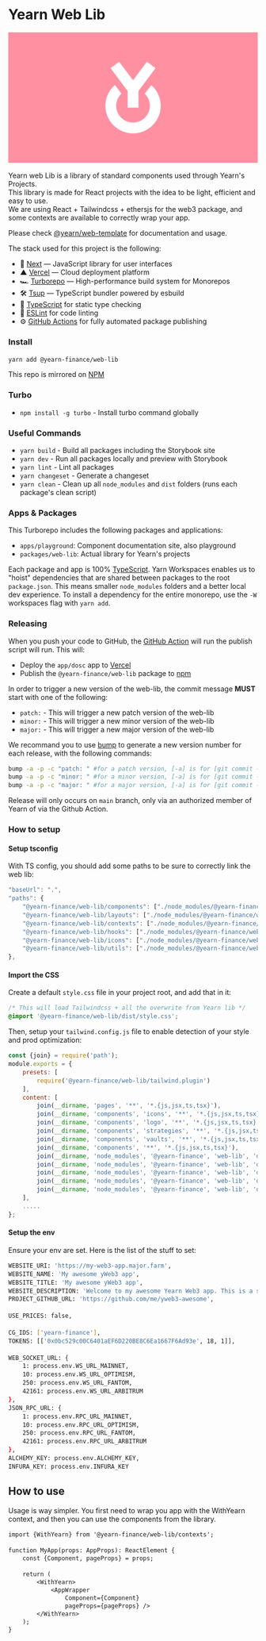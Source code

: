 # Yearn Web Lib
![](./.github/og.jpeg)

Yearn web Lib is a library of standard components used through Yearn's Projects.    
This library is made for React projects with the idea to be light, efficient and easy to use.  
We are using React + Tailwindcss + ethersjs for the web3 package, and some contexts are available to correctly wrap your app.

Please check [@yearn/web-template](https://github.com/yearn/web-template) for documentation and usage.

The stack used for this project is the following:
- 🚀 [Next](https://nextjs.org) — JavaScript library for user interfaces
- ▲ [Vercel](https://vercel.com) — Cloud deployment platform
- 🏎 [Turborepo](https://turborepo.org) — High-performance build system for Monorepos
- 🛠 [Tsup](https://github.com/egoist/tsup) — TypeScript bundler powered by esbuild
- 📄 [TypeScript](https://www.typescriptlang.org/) for static type checking
- 💄 [ESLint](https://eslint.org/) for code linting
- ⚙️ [GitHub Actions](https://github.com/changesets/action) for fully automated package publishing

### Install
```sh
yarn add @yearn-finance/web-lib
```
This repo is mirrored on [NPM](https://www.npmjs.com/package/@yearn-finance/web-lib)

### Turbo

- `npm install -g turbo` - Install turbo command globally

### Useful Commands
- `yarn build` - Build all packages including the Storybook site
- `yarn dev` - Run all packages locally and preview with Storybook
- `yarn lint` - Lint all packages
- `yarn changeset` - Generate a changeset
- `yarn clean` - Clean up all `node_modules` and `dist` folders (runs each package's clean script)


### Apps & Packages
This Turborepo includes the following packages and applications:

- `apps/playground`: Component documentation site, also playground
- `packages/web-lib`: Actual library for Yearn's projects

Each package and app is 100% [TypeScript](https://www.typescriptlang.org/). Yarn Workspaces enables us to "hoist" dependencies that are shared between packages to the root `package.json`. This means smaller `node_modules` folders and a better local dev experience. To install a dependency for the entire monorepo, use the `-W` workspaces flag with `yarn add`.


### Releasing
When you push your code to GitHub, the [GitHub Action](https://github.com/changesets/action) will run the publish script will run. This will:
- Deploy the `app/dosc` app to [Vercel](https://vercel.com)
- Publish the `@yearn-finance/web-lib` package to [npm](https://www.npmjs.com/)

In order to trigger a new version of the web-lib, the commit message **MUST** start with one of the following:
- `patch:` - This will trigger a new patch version of the web-lib
- `minor:` - This will trigger a new minor version of the web-lib
- `major:` - This will trigger a new major version of the web-lib

We recommand you to use [bump](https://github.com/JS-DevTools/version-bump-prompt) to generate a new version number for each release, with the following commands:
```bash
bump -a -p -c "patch: " #for a patch version, [-a] is for [git commit -a], [-p] is for [git push] and [-c] is for [git commit -m].
bump -a -p -c "minor: " #for a minor version, [-a] is for [git commit -a], [-p] is for [git push] and [-c] is for [git commit -m].
bump -a -p -c "major: " #for a major version, [-a] is for [git commit -a], [-p] is for [git push] and [-c] is for [git commit -m].
```

Release will only occurs on `main` branch, only via an authorized member of Yearn of via the Github Action.

### How to setup

#### Setup tsconfig
With TS config, you should add some paths to be sure to correctly link the web lib: 
```ts
"baseUrl": ".",
"paths": {
	"@yearn-finance/web-lib/components": ["./node_modules/@yearn-finance/web-lib/dist/components"],
	"@yearn-finance/web-lib/layouts": ["./node_modules/@yearn-finance/web-lib/dist/layouts"],
	"@yearn-finance/web-lib/contexts": ["./node_modules/@yearn-finance/web-lib/dist/contexts"],
	"@yearn-finance/web-lib/hooks": ["./node_modules/@yearn-finance/web-lib/dist/hooks"],
	"@yearn-finance/web-lib/icons": ["./node_modules/@yearn-finance/web-lib/dist/icons"],
	"@yearn-finance/web-lib/utils": ["./node_modules/@yearn-finance/web-lib/dist/utils"],
},
```

#### Import the CSS
Create a default `style.css` file in your project root, and add that in it:
```scss
/* This will load Tailwindcss + all the overwrite from Yearn lib */
@import '@yearn-finance/web-lib/dist/style.css';
```

Then, setup your `tailwind.config.js` file to enable detection of your style and prod optimization:
```js
const {join} = require('path');
module.exports = {
	presets: [
		require('@yearn-finance/web-lib/tailwind.plugin')
	],
	content: [
		join(__dirname, 'pages', '**', '*.{js,jsx,ts,tsx}'),
		join(__dirname, 'components', 'icons', '**', '*.{js,jsx,ts,tsx}'),
		join(__dirname, 'components', 'logo', '**', '*.{js,jsx,ts,tsx}'),
		join(__dirname, 'components', 'strategies', '**', '*.{js,jsx,ts,tsx}'),
		join(__dirname, 'components', 'vaults', '**', '*.{js,jsx,ts,tsx}'),
		join(__dirname, 'components', '**', '*.{js,jsx,ts,tsx}'),
		join(__dirname, 'node_modules', '@yearn-finance', 'web-lib', 'dist', 'layouts', '**', '*.js'),
		join(__dirname, 'node_modules', '@yearn-finance', 'web-lib', 'dist', 'components', '**', '*.js'),
		join(__dirname, 'node_modules', '@yearn-finance', 'web-lib', 'dist', 'contexts', '**', '*.js'),
		join(__dirname, 'node_modules', '@yearn-finance', 'web-lib', 'dist', 'icons', '**', '*.js'),
		join(__dirname, 'node_modules', '@yearn-finance', 'web-lib', 'dist', 'utils', '**', '*.js')
	],
	.....
};
```


#### Setup the env
Ensure your env are set. Here is the list of the stuff to set:
```bash
WEBSITE_URI: 'https://my-web3-app.major.farm',
WEBSITE_NAME: 'My awesome yWeb3 app',
WEBSITE_TITLE: 'My awesome yWeb3 app',
WEBSITE_DESCRIPTION: 'Welcome to my awesome Yearn Web3 app. This is a super description that will be used for the SEO stuffs',
PROJECT_GITHUB_URL: 'https://github.com/me/yweb3-awesome',

USE_PRICES: false,

CG_IDS: ['yearn-finance'],
TOKENS: [['0x0bc529c00C6401aEF6D220BE8C6Ea1667F6Ad93e', 18, 1]],

WEB_SOCKET_URL: {
	1: process.env.WS_URL_MAINNET,
	10: process.env.WS_URL_OPTIMISM,
	250: process.env.WS_URL_FANTOM,
	42161: process.env.WS_URL_ARBITRUM
},
JSON_RPC_URL: {
	1: process.env.RPC_URL_MAINNET,
	10: process.env.RPC_URL_OPTIMISM,
	250: process.env.RPC_URL_FANTOM,
	42161: process.env.RPC_URL_ARBITRUM
},
ALCHEMY_KEY: process.env.ALCHEMY_KEY,
INFURA_KEY: process.env.INFURA_KEY
```


## How to use
Usage is way simpler. You first need to wrap you app with the WithYearn context, and then you can use the components from the library.
```tsx
import {WithYearn} from '@yearn-finance/web-lib/contexts';

function MyApp(props: AppProps): ReactElement {
	const {Component, pageProps} = props;
	
	return (
		<WithYearn>
			<AppWrapper
				Component={Component}
				pageProps={pageProps} />
		</WithYearn>
	);
}
```
